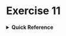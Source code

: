 # Exercise 11

<details>
<summary><b>Quick Reference</b></summary>
<p>

* Namespace: `h92`<br>
* Documentation: [Configure a Security Context for a Pod or Container](https://kubernetes.io/docs/tasks/configure-pod-container/security-context/)

You are an administrator of a Kubernetes cluster running a couple of existing Pods. It's your job to inspect the containers defined by the Pods for immutability. Delete all Pods that do not follow typical immutability best practices.

> [!NOTE]
> If you do not already have a cluster, you can create one by using minikube or you can use the O'Reilly interactive lab ["Identifying Immutable Containers"](https://learning.oreilly.com/scenarios/identifying-immutable-containers/9781098150013/).

1. Create the objects from the file [`setup.yaml`](./setup.yaml).
2. List the Pods in the namespace `h92`.
3. Identify the Pods in the namespace that cannot be considered to run immutable containers.
4. Delete the Pods with mutable containers from the namespace. Which of the Pods are left running?
